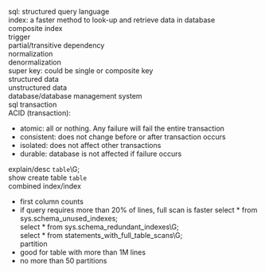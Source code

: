 sql: structured query language  
index: a faster method to look-up and retrieve data in database  
composite index  
trigger  
partial/transitive dependency  
normalization  
denormalization  
super key: could be single or composite key  
structured data  
unstructured data  
database/database management system  
sql transaction  
ACID (transaction):  
- atomic: all or nothing. Any failure will fail the entire transaction
- consistent: does not change before or after transaction occurs
- isolated: does not affect other transactions
- durable: database is not affected if failure occurs


explain/desc `table`\G;  
show create table `table`  
combined index/index  
- first column counts
- if query requires more than 20% of lines, full scan is faster
select * from sys.schema_unused_indexes;  
select * from sys.schema_redundant_indexes\G;  
select * from statements_with_full_table_scans\G;  
partition
- good for table with more than 1M lines
- no more than 50 partitions
	
